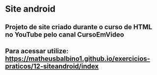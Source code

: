 # Site android

##  Projeto de site criado durante o curso de HTML no YouTube pelo canal CursoEmVideo

## Para acessar utilize: https://matheusbalbino1.github.io/exercicios-praticos/12-siteandroid/index


